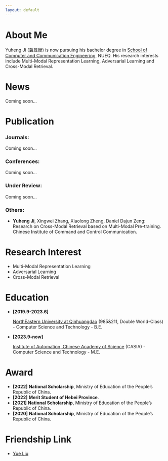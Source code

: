 ```yaml
---
layout: default
---
```


# About Me

Yuheng Ji (冀昱衡) is now pursuing his bachelor degree in <a href="http://jsjytx.neuq.edu.cn/">School of Computer and Communication Engineering</a>, NUEQ. 
His research interests include Multi-Modal Representation Learning, Adversarial Learning and Cross-Modal Retrieval.

# News

Coming soon...


# Publication

### Journals: 

Coming soon...


### Conferences: 

Coming soon...

### Under Review:

Coming soon...

### Others:

- **Yuheng Ji**, Xingwei Zhang, Xiaolong Zheng, Daniel Dajun Zeng: Research on Cross-Modal Retrieval based on Multi-Modal Pre-training. Chinese Institute of Command and Control Communication.

# Research Interest

- Multi-Modal Representation Learning
- Adversarial Learning
- Cross-Modal Retrieval

# Education

- **[2019.9-2023.6]** 

   <a href="https://www.neuq.edu.cn/">NorthEastern University at Qinhuangdao</a> (985&211, Double World-Class) - Computer Science and Technology - B.E.

- **[2023.9-now]**

   [Institute of Automation, Chinese Academy of Science](http://ia.cas.cn/) (CASIA) - Computer Science and Technology - M.E.

# Award

- **[2022]** **National Scholarship**, Ministry of Education of the People’s Republic of China.
- **[2022]** **Merit Student of Hebei Province**.
- **[2021]** **National Scholarship**, Ministry of Education of the People’s Republic of China.
- **[2020]** **National Scholarship**, Ministry of Education of the People’s Republic of China.


# Friendship Link

- [Yue Liu](https://yueliu1999.github.io/)

